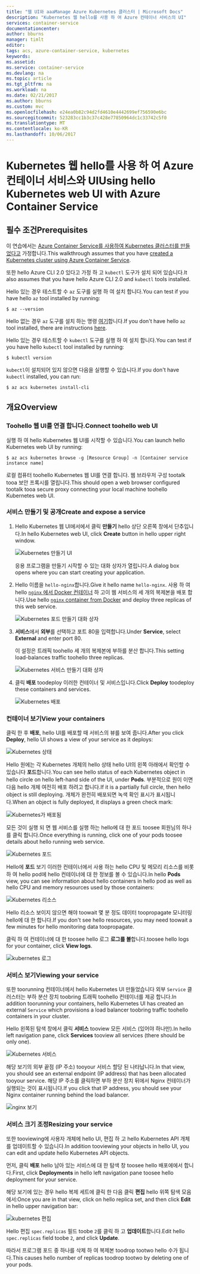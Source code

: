 ```yaml
---
title: "웹 UI와 aaaManage Azure Kubernetes 클러스터 | Microsoft Docs"
description: "Kubernetes 웹 hello를 사용 하 여 Azure 컨테이너 서비스의 UI"
services: container-service
documentationcenter: 
author: bburns
manager: timlt
editor: 
tags: acs, azure-container-service, kubernetes
keywords: 
ms.assetid: 
ms.service: container-service
ms.devlang: na
ms.topic: article
ms.tgt_pltfrm: na
ms.workload: na
ms.date: 02/21/2017
ms.author: bburns
ms.custom: mvc
ms.openlocfilehash: e24ea0b82c94d2fd4610e4442699ef756590e6bc
ms.sourcegitcommit: 523283cc1b3c37c428e77850964dc1c33742c5f0
ms.translationtype: MT
ms.contentlocale: ko-KR
ms.lasthandoff: 10/06/2017
---
```

# <a name="using-hello-kubernetes-web-ui-with-azure-container-service"></a><span data-ttu-id="3dc67-103">Kubernetes 웹 hello를 사용 하 여 Azure 컨테이너 서비스와 UI</span><span class="sxs-lookup"><span data-stu-id="3dc67-103">Using hello Kubernetes web UI with Azure Container Service</span></span>

## <a name="prerequisites"></a><span data-ttu-id="3dc67-104">필수 조건</span><span class="sxs-lookup"><span data-stu-id="3dc67-104">Prerequisites</span></span>
<span data-ttu-id="3dc67-105">이 연습에서는 [Azure Container Service를 사용하여 Kubernetes 클러스터를 만들었다고](container-service-kubernetes-walkthrough.md) 가정합니다.</span><span class="sxs-lookup"><span data-stu-id="3dc67-105">This walkthrough assumes that you have [created a Kubernetes cluster using Azure Container Service](container-service-kubernetes-walkthrough.md).</span></span>


<span data-ttu-id="3dc67-106">또한 hello Azure CLI 2.0 있다고 가정 하 고 `kubectl` 도구가 설치 되어 있습니다.</span><span class="sxs-lookup"><span data-stu-id="3dc67-106">It also assumes that you have hello Azure CLI 2.0 and `kubectl` tools installed.</span></span>

<span data-ttu-id="3dc67-107">Hello 있는 경우 테스트할 수 `az` 도구를 실행 하 여 설치 합니다.</span><span class="sxs-lookup"><span data-stu-id="3dc67-107">You can test if you have hello `az` tool installed by running:</span></span>

```console
$ az --version
```

<span data-ttu-id="3dc67-108">Hello 없는 경우 `az` 도구를 설치 하는 명령 [여기](https://github.com/azure/azure-cli#installation)합니다.</span><span class="sxs-lookup"><span data-stu-id="3dc67-108">If you don't have hello `az` tool installed, there are instructions [here](https://github.com/azure/azure-cli#installation).</span></span>

<span data-ttu-id="3dc67-109">Hello 있는 경우 테스트할 수 `kubectl` 도구를 실행 하 여 설치 합니다.</span><span class="sxs-lookup"><span data-stu-id="3dc67-109">You can test if you have hello `kubectl` tool installed by running:</span></span>

```console
$ kubectl version
```

<span data-ttu-id="3dc67-110">`kubectl`이 설치되어 있지 않으면 다음을 실행할 수 있습니다.</span><span class="sxs-lookup"><span data-stu-id="3dc67-110">If you don't have `kubectl` installed, you can run:</span></span>

```console
$ az acs kubernetes install-cli
```

## <a name="overview"></a><span data-ttu-id="3dc67-111">개요</span><span class="sxs-lookup"><span data-stu-id="3dc67-111">Overview</span></span>

### <a name="connect-toohello-web-ui"></a><span data-ttu-id="3dc67-112">Toohello 웹 UI를 연결 합니다.</span><span class="sxs-lookup"><span data-stu-id="3dc67-112">Connect toohello web UI</span></span>
<span data-ttu-id="3dc67-113">실행 하 여 hello Kubernetes 웹 UI를 시작할 수 있습니다.</span><span class="sxs-lookup"><span data-stu-id="3dc67-113">You can launch hello Kubernetes web UI by running:</span></span>

```console
$ az acs kubernetes browse -g [Resource Group] -n [Container service instance name]
```

<span data-ttu-id="3dc67-114">로컬 컴퓨터 toohello Kubernetes 웹 UI를 연결 합니다. 웹 브라우저 구성 tootalk tooa 보안 프록시를 열립니다.</span><span class="sxs-lookup"><span data-stu-id="3dc67-114">This should open a web browser configured tootalk tooa secure proxy connecting your local machine toohello Kubernetes web UI.</span></span>

### <a name="create-and-expose-a-service"></a><span data-ttu-id="3dc67-115">서비스 만들기 및 공개</span><span class="sxs-lookup"><span data-stu-id="3dc67-115">Create and expose a service</span></span>
1. <span data-ttu-id="3dc67-116">Hello Kubernetes 웹 UI에서에서 클릭 **만들기** hello 상단 오른쪽 창에서 단추입니다.</span><span class="sxs-lookup"><span data-stu-id="3dc67-116">In hello Kubernetes web UI, click **Create** button in hello upper right window.</span></span>

    ![Kubernetes 만들기 UI](./media/container-service-kubernetes-ui/create.png)

    <span data-ttu-id="3dc67-118">응용 프로그램을 만들기 시작할 수 있는 대화 상자가 열립니다.</span><span class="sxs-lookup"><span data-stu-id="3dc67-118">A dialog box opens where you can start creating your application.</span></span>

2. <span data-ttu-id="3dc67-119">Hello 이름을 `hello-nginx`합니다.</span><span class="sxs-lookup"><span data-stu-id="3dc67-119">Give it hello name `hello-nginx`.</span></span> <span data-ttu-id="3dc67-120">사용 하 여 hello [ `nginx` 에서 Docker 컨테이너](https://hub.docker.com/_/nginx/) 하 고이 웹 서비스의 세 개의 복제본을 배포 합니다.</span><span class="sxs-lookup"><span data-stu-id="3dc67-120">Use hello [`nginx` container from Docker](https://hub.docker.com/_/nginx/) and deploy three replicas of this web service.</span></span>

    ![Kubernetes 포드 만들기 대화 상자](./media/container-service-kubernetes-ui/nginx.png)

3. <span data-ttu-id="3dc67-122">**서비스**에서 **외부**를 선택하고 포트 80을 입력합니다.</span><span class="sxs-lookup"><span data-stu-id="3dc67-122">Under **Service**, select **External** and enter port 80.</span></span>

    <span data-ttu-id="3dc67-123">이 설정은 트래픽 toohello 세 개의 복제본에 부하를 분산 합니다.</span><span class="sxs-lookup"><span data-stu-id="3dc67-123">This setting load-balances traffic toohello three replicas.</span></span>

    ![Kubernetes 서비스 만들기 대화 상자](./media/container-service-kubernetes-ui/service.png)

4. <span data-ttu-id="3dc67-125">클릭 **배포** toodeploy 이러한 컨테이너 및 서비스입니다.</span><span class="sxs-lookup"><span data-stu-id="3dc67-125">Click **Deploy** toodeploy these containers and services.</span></span>

    ![Kubernetes 배포](./media/container-service-kubernetes-ui/deploy.png)

### <a name="view-your-containers"></a><span data-ttu-id="3dc67-127">컨테이너 보기</span><span class="sxs-lookup"><span data-stu-id="3dc67-127">View your containers</span></span>
<span data-ttu-id="3dc67-128">클릭 한 후 **배포**, hello UI를 배포할 때 서비스의 뷰를 보여 줍니다.</span><span class="sxs-lookup"><span data-stu-id="3dc67-128">After you click **Deploy**, hello UI shows a view of your service as it deploys:</span></span>

![Kubernetes 상태](./media/container-service-kubernetes-ui/status.png)

<span data-ttu-id="3dc67-130">Hello 원에는 각 Kubernetes 개체의 hello 상태 hello UI의 왼쪽 아래에서 확인할 수 있습니다 **포드**합니다.</span><span class="sxs-lookup"><span data-stu-id="3dc67-130">You can see hello status of each Kubernetes object in hello circle on hello left-hand side of the UI, under **Pods**.</span></span> <span data-ttu-id="3dc67-131">부분적으로 원이 이면 다음 hello 개체 여전히 배포 하려고 합니다.</span><span class="sxs-lookup"><span data-stu-id="3dc67-131">If it is a partially full circle, then hello object is still deploying.</span></span> <span data-ttu-id="3dc67-132">개체가 완전히 배포되면 녹색 확인 표시가 표시됩니다.</span><span class="sxs-lookup"><span data-stu-id="3dc67-132">When an object is fully deployed, it displays a green check mark:</span></span>

![Kubernetes가 배포됨](./media/container-service-kubernetes-ui/deployed.png)

<span data-ttu-id="3dc67-134">모든 것이 실행 되 면 웹 서비스를 실행 하는 hello에 대 한 포드 toosee 회원님의 하나를 클릭 합니다.</span><span class="sxs-lookup"><span data-stu-id="3dc67-134">Once everything is running, click one of your pods toosee details about hello running web service.</span></span>

![Kubernetes 포드](./media/container-service-kubernetes-ui/pods.png)

<span data-ttu-id="3dc67-136">Hello에 **포드** 보기 이러한 컨테이너에서 사용 하는 hello CPU 및 메모리 리소스를 비롯 하 여 hello pod에 hello 컨테이너에 대 한 정보를 볼 수 있습니다.</span><span class="sxs-lookup"><span data-stu-id="3dc67-136">In hello **Pods** view, you can see information about hello containers in hello pod as well as hello CPU and memory resources used by those containers:</span></span>

![Kubernetes 리소스](./media/container-service-kubernetes-ui/resources.png)

<span data-ttu-id="3dc67-138">Hello 리소스 보이지 않으면 해야 toowait 몇 분 정도 데이터 toopropagate 모니터링 hello에 대 한 합니다.</span><span class="sxs-lookup"><span data-stu-id="3dc67-138">If you don't see hello resources, you may need toowait a few minutes for hello monitoring data toopropagate.</span></span>

<span data-ttu-id="3dc67-139">클릭 하 여 컨테이너에 대 한 toosee hello 로그 **로그를 볼**합니다.</span><span class="sxs-lookup"><span data-stu-id="3dc67-139">toosee hello logs for your container, click **View logs**.</span></span>

![kubernetes 로그](./media/container-service-kubernetes-ui/logs.png)

### <a name="viewing-your-service"></a><span data-ttu-id="3dc67-141">서비스 보기</span><span class="sxs-lookup"><span data-stu-id="3dc67-141">Viewing your service</span></span>
<span data-ttu-id="3dc67-142">또한 toorunning 컨테이너에서 hello Kubernetes UI 만들었습니다 외부 `Service` 클러스터는 부하 분산 장치 toobring 트래픽 toohello 컨테이너를 제공 합니다.</span><span class="sxs-lookup"><span data-stu-id="3dc67-142">In addition toorunning your containers, hello Kubernetes UI has created an external `Service` which provisions a load balancer toobring traffic toohello containers in your cluster.</span></span>

<span data-ttu-id="3dc67-143">Hello 왼쪽된 탐색 창에서 클릭 **서비스** tooview 모든 서비스 (있어야 하나만).</span><span class="sxs-lookup"><span data-stu-id="3dc67-143">In hello left navigation pane, click **Services** tooview all services (there should be only one).</span></span>

![Kubernetes 서비스](./media/container-service-kubernetes-ui/service-deployed.png)

<span data-ttu-id="3dc67-145">해당 보기의 외부 끝점 (IP 주소) tooyour 서비스 할당 된 나타납니다.</span><span class="sxs-lookup"><span data-stu-id="3dc67-145">In that view, you should see an external endpoint (IP address) that has been allocated tooyour service.</span></span>
<span data-ttu-id="3dc67-146">해당 IP 주소를 클릭하면 부하 분산 장치 뒤에서 Nginx 컨테이너가 실행되는 것이 표시됩니다.</span><span class="sxs-lookup"><span data-stu-id="3dc67-146">If you click that IP address, you should see your Nginx container running behind the load balancer.</span></span>

![nginx 보기](./media/container-service-kubernetes-ui/nginx-page.png)

### <a name="resizing-your-service"></a><span data-ttu-id="3dc67-148">서비스 크기 조정</span><span class="sxs-lookup"><span data-stu-id="3dc67-148">Resizing your service</span></span>
<span data-ttu-id="3dc67-149">또한 tooviewing에 사용자 개체에 hello UI, 편집 하 고 hello Kubernetes API 개체를 업데이트할 수 있습니다.</span><span class="sxs-lookup"><span data-stu-id="3dc67-149">In addition tooviewing your objects in hello UI, you can edit and update hello Kubernetes API objects.</span></span>

<span data-ttu-id="3dc67-150">먼저, 클릭 **배포** hello 남아 있는 서비스에 대 한 탐색 창 toosee hello 배포에에서 합니다.</span><span class="sxs-lookup"><span data-stu-id="3dc67-150">First, click **Deployments** in hello left navigation pane toosee hello deployment for your service.</span></span>

<span data-ttu-id="3dc67-151">해당 보기에 있는 경우 hello 복제 세트에 클릭 한 다음 클릭 **편집** hello 위쪽 탐색 모음에서:</span><span class="sxs-lookup"><span data-stu-id="3dc67-151">Once you are in that view, click on hello replica set, and then click **Edit** in hello upper navigation bar:</span></span>

![kubernetes 편집](./media/container-service-kubernetes-ui/edit.png)

<span data-ttu-id="3dc67-153">Hello 편집 `spec.replicas` 필드 toobe `2`를 클릭 하 고 **업데이트**합니다.</span><span class="sxs-lookup"><span data-stu-id="3dc67-153">Edit hello `spec.replicas` field toobe `2`, and click **Update**.</span></span>

<span data-ttu-id="3dc67-154">따라서 프로그램 포드 중 하나를 삭제 하 여 복제본 toodrop tootwo hello 수가 됩니다.</span><span class="sxs-lookup"><span data-stu-id="3dc67-154">This causes hello number of replicas toodrop tootwo by deleting one of your pods.</span></span>

 

